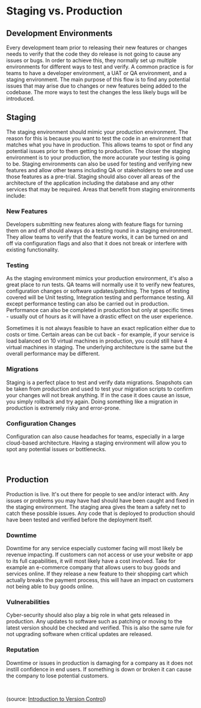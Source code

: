 # Staging vs. Production

## Development Environments

Every development team prior to releasing their new features or changes needs to verify that the code they do release is not going to cause any issues or bugs. In order to achieve this, they normally set up multiple environments for different ways to test and verify.  A common practice is for teams to have a developer environment, a UAT or QA environment, and a staging environment. The main purpose of this flow is to find any potential issues that may arise due to changes or new features being added to the codebase. The more ways to test the changes the less likely bugs will be introduced.

## Staging

The staging environment should mimic your production environment. The reason for this is because you want to test the code in an environment that matches what you have in production. This allows teams to spot or find any potential issues prior to them getting to production. The closer the staging environment is to your production, the more accurate your testing is going to be. Staging environments can also be used for testing and verifying new features and allow other teams including QA or stakeholders to see and use those features as a pre-trial. Staging should also cover all areas of the architecture of the application including the database and any other services that may be required. Areas that benefit from staging environments include:

### New Features

Developers submitting new features along with feature flags for turning them on and off should always do a testing round in a staging environment. They allow teams to verify that the feature works, it can be turned on and off via configuration flags and also that it does not break or interfere with existing functionality.

### Testing

As the staging environment mimics your production environment, it's also a great place to run tests. QA teams will normally use it to verify new features, configuration changes or software updates/patching. The types of testing covered will be Unit testing, Integration testing and performance testing. All except performance testing can also be carried out in production. Performance can also be completed in production but only at specific times - usually out of hours as it will have a drastic effect on the user experience.

Sometimes it is not always feasible to have an exact replication either due to costs or time. Certain areas can be cut back - for example, if your service is load balanced on 10 virtual machines in production, you could still have 4 virtual machines in staging. The underlying architecture is the same but the overall performance may be different.

### Migrations

Staging is a perfect place to test and verify data migrations. Snapshots can be taken from production and used to test your migration scripts to confirm your changes will not break anything. If in the case it does cause an issue, you simply rollback and try again. Doing something like a migration in production is extremely risky and error-prone.

### Configuration Changes

Configuration can also cause headaches for teams, especially in a large cloud-based architecture. Having a staging environment will allow you to spot any potential issues or bottlenecks.

&nbsp;

## Production

Production is live. It's out there for people to see and/or interact with. Any issues or problems you may have had should have been caught and fixed in the staging environment. The staging area gives the team a safety net to catch these possible issues. Any code that is deployed to production should have been tested and verified before the deployment itself. 

### Downtime

Downtime for any service especially customer facing will most likely be revenue impacting. If customers can not access or use your website or app to its full capabilities, it will most likely have a cost involved. Take for example an e-commerce company that allows users to buy goods and services online. If they release a new feature to their shopping cart which actually breaks the payment process, this will have an impact on customers not being able to buy goods online.

### Vulnerabilities

Cyber-security should also play a big role in what gets released in production. Any updates to software such as patching or moving to the latest version should be checked and verified. This is also the same rule for not upgrading software when critical updates are released.

### Reputation

Downtime or issues in production is damaging for a company as it does not instill confidence in end users. If something is down or broken it can cause the company to lose potential customers.

&nbsp;

(source: [Introduction to Version Control](https://www.coursera.org/learn/introduction-to-version-control/))